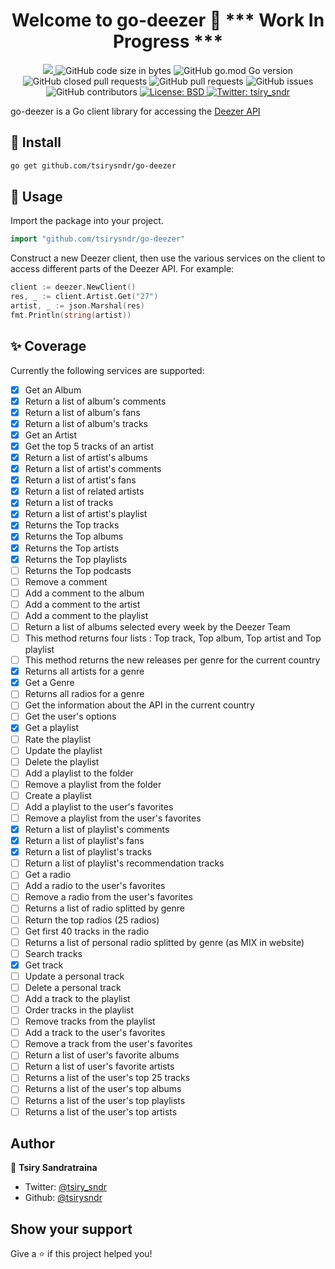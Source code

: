 <h1 align="center">Welcome to go-deezer 👋 *** Work In Progress ***</h1>
<p align="center">
  <a href="https://github.com/tsirysndr/go-spotify/commits/master">
    <img src="https://img.shields.io/github/last-commit/tsirysndr/go-deezer" target="_blank" />
  </a>
  <img alt="GitHub code size in bytes" src="https://img.shields.io/github/languages/code-size/tsirysndr/go-deezer">
  <img alt="GitHub go.mod Go version" src="https://img.shields.io/github/go-mod/go-version/tsirysndr/go-deezer">
  <img alt="GitHub closed pull requests" src="https://img.shields.io/github/issues-pr-closed-raw/tsirysndr/go-deezer">
  <img alt="GitHub pull requests" src="https://img.shields.io/github/issues-pr/tsirysndr/go-deezer">
  <img alt="GitHub issues" src="https://img.shields.io/github/issues/tsirysndr/go-deezer">
  <img alt="GitHub contributors" src="https://img.shields.io/github/contributors/tsirysndr/go-deezer">
  <a href="https://github.com/tsirysndr/go-deezer/blob/master/LICENSE">
    <img alt="License: BSD" src="https://img.shields.io/badge/license-BSD-green.svg" target="_blank" />
  </a>
  <a href="https://twitter.com/tsiry_sndr">
    <img alt="Twitter: tsiry_sndr" src="https://img.shields.io/twitter/follow/tsiry_sndr.svg?style=social" target="_blank" />
  </a>
</p>

go-deezer is a Go client library for accessing the [Deezer API](https://developers.deezer.com/api)

## 🚚 Install

```sh
go get github.com/tsirysndr/go-deezer
```

## 🚀 Usage

Import the package into your project.

```Go
import "github.com/tsirysndr/go-deezer"
```

Construct a new Deezer client, then use the various services on the client to access different parts of the Deezer API. For example:

```Go
client := deezer.NewClient()
res, _ := client.Artist.Get("27")
artist, _ := json.Marshal(res)
fmt.Println(string(artist))
```

## ✨ Coverage

Currently the following services are supported:

- [x] Get an Album
- [x] Return a list of album's comments
- [x] Return a list of album's fans
- [x] Return a list of album's tracks
- [x] Get an Artist
- [x] Get the top 5 tracks of an artist
- [x] Return a list of artist's albums
- [x] Return a list of artist's comments
- [x] Return a list of artist's fans
- [x] Return a list of related artists
- [x] Return a list of tracks
- [x] Return a list of artist's playlist
- [x] Returns the Top tracks
- [x] Returns the Top albums
- [x] Returns the Top artists
- [x] Returns the Top playlists
- [ ] Returns the Top podcasts
- [ ] Remove a comment
- [ ] Add a comment to the album
- [ ] Add a comment to the artist
- [ ] Add a comment to the playlist
- [ ] Return a list of albums selected every week by the Deezer Team
- [ ] This method returns four lists : Top track, Top album, Top artist and Top playlist
- [ ] This method returns the new releases per genre for the current country
- [x] Returns all artists for a genre
- [x] Get a Genre
- [ ] Returns all radios for a genre
- [ ] Get the information about the API in the current country
- [ ] Get the user's options
- [x] Get a playlist
- [ ] Rate the playlist
- [ ] Update the playlist
- [ ] Delete the playlist
- [ ] Add a playlist to the folder
- [ ] Remove a playlist from the folder
- [ ] Create a playlist
- [ ] Add a playlist to the user's favorites
- [ ] Remove a playlist from the user's favorites
- [x] Return a list of playlist's comments
- [x] Return a list of playlist's fans
- [x] Return a list of playlist's tracks
- [ ] Return a list of playlist's recommendation tracks
- [ ] Get a radio
- [ ] Add a radio to the user's favorites
- [ ] Remove a radio from the user's favorites
- [ ] Returns a list of radio splitted by genre
- [ ] Return the top radios (25 radios)
- [ ] Get first 40 tracks in the radio
- [ ] Returns a list of personal radio splitted by genre (as MIX in website)
- [ ] Search tracks
- [x] Get track
- [ ] Update a personal track
- [ ] Delete a personal track
- [ ] Add a track to the playlist
- [ ] Order tracks in the playlist
- [ ] Remove tracks from the playlist
- [ ] Add a track to the user's favorites
- [ ] Remove a track from the user's favorites
- [ ] Return a list of user's favorite albums
- [ ] Return a list of user's favorite artists
- [ ] Returns a list of the user's top 25 tracks
- [ ] Returns a list of the user's top albums 
- [ ] Returns a list of the user's top playlists
- [ ] Returns a list of the user's top artists

## Author

👤 **Tsiry Sandratraina**

* Twitter: [@tsiry_sndr](https://twitter.com/tsiry_sndr)
* Github: [@tsirysndr](https://github.com/tsirysndr)

## Show your support

Give a ⭐️ if this project helped you!

